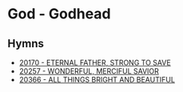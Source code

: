 # God - Godhead

## Hymns

- [20170 - ETERNAL FATHER, STRONG TO SAVE](/hymns/20170.md)
- [20257 - WONDERFUL, MERCIFUL SAVIOR](/hymns/20257.md)
- [20366 - ALL THINGS BRIGHT AND BEAUTIFUL](/hymns/20366.md)
